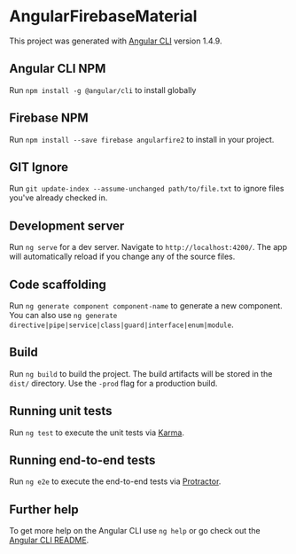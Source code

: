 # AngularFirebaseMaterial

This project was generated with [Angular CLI](https://github.com/angular/angular-cli) version 1.4.9.

## Angular CLI NPM

Run `npm install -g @angular/cli` to install globally

## Firebase NPM

Run `npm install --save firebase angularfire2` to install in your project.

## GIT Ignore

Run `git update-index --assume-unchanged path/to/file.txt` to ignore files you've already checked in. 

## Development server

Run `ng serve` for a dev server. Navigate to `http://localhost:4200/`. The app will automatically reload if you change any of the source files.

## Code scaffolding

Run `ng generate component component-name` to generate a new component. You can also use `ng generate directive|pipe|service|class|guard|interface|enum|module`.

## Build

Run `ng build` to build the project. The build artifacts will be stored in the `dist/` directory. Use the `-prod` flag for a production build.

## Running unit tests

Run `ng test` to execute the unit tests via [Karma](https://karma-runner.github.io).

## Running end-to-end tests

Run `ng e2e` to execute the end-to-end tests via [Protractor](http://www.protractortest.org/).

## Further help

To get more help on the Angular CLI use `ng help` or go check out the [Angular CLI README](https://github.com/angular/angular-cli/blob/master/README.md).
